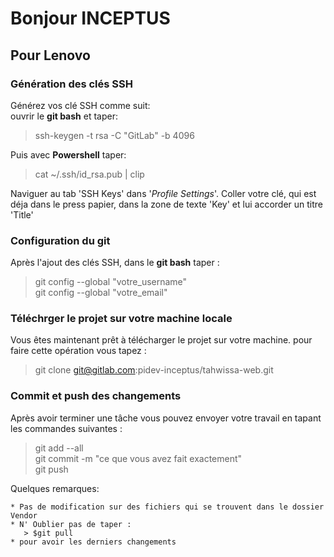 Bonjour INCEPTUS
=========
## Pour Lenovo
### Génération des clés SSH
Générez vos clé SSH comme suit:  
ouvrir le **git bash** et taper:
>
>ssh-keygen -t rsa -C "GitLab" -b 4096
>
Puis avec **Powershell** taper: 
>
>cat ~/.ssh/id_rsa.pub | clip
>  

Naviguer au tab 'SSH Keys' dans '_Profile Settings_'. Coller votre clé, qui est déja dans le press papier, dans la zone de texte 'Key' et lui accorder un titre 'Title'  

### Configuration du git
Après l'ajout des clés SSH, dans le **git bash**  taper :
>git config --global "votre_username"  
>git config --global "votre_email"  

### Téléchrger le projet sur votre machine locale
Vous êtes maintenant prêt à télécharger le projet sur votre machine.
pour faire cette opération vous tapez :  

>git clone git@gitlab.com:pidev-inceptus/tahwissa-web.git  

### Commit et push des changements
Après avoir terminer une tâche vous pouvez envoyer votre travail en tapant les commandes suivantes : 
>git add --all  
>git commit -m "ce que vous avez fait exactement"  
>git push

Quelques remarques:  

```
* Pas de modification sur des fichiers qui se trouvent dans le dossier Vendor
* N' Oublier pas de taper :  
   > $git pull
* pour avoir les derniers changements 
